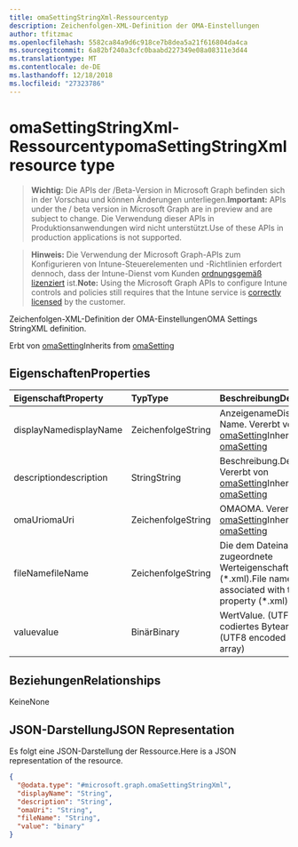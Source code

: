 ```yaml
---
title: omaSettingStringXml-Ressourcentyp
description: Zeichenfolgen-XML-Definition der OMA-Einstellungen
author: tfitzmac
ms.openlocfilehash: 5582ca84a9d6c918ce7b8dea5a21f616804da4ca
ms.sourcegitcommit: 6a82bf240a3cfc0baabd227349e08a08311e3d44
ms.translationtype: MT
ms.contentlocale: de-DE
ms.lasthandoff: 12/18/2018
ms.locfileid: "27323786"
---
```

# <a name="omasettingstringxml-resource-type"></a><span data-ttu-id="f9221-103">omaSettingStringXml-Ressourcentyp</span><span class="sxs-lookup"><span data-stu-id="f9221-103">omaSettingStringXml resource type</span></span>

> <span data-ttu-id="f9221-104">**Wichtig:** Die APIs der /Beta-Version in Microsoft Graph befinden sich in der Vorschau und können Änderungen unterliegen.</span><span class="sxs-lookup"><span data-stu-id="f9221-104">**Important:** APIs under the / beta version in Microsoft Graph are in preview and are subject to change.</span></span> <span data-ttu-id="f9221-105">Die Verwendung dieser APIs in Produktionsanwendungen wird nicht unterstützt.</span><span class="sxs-lookup"><span data-stu-id="f9221-105">Use of these APIs in production applications is not supported.</span></span>

> <span data-ttu-id="f9221-106">**Hinweis:** Die Verwendung der Microsoft Graph-APIs zum Konfigurieren von Intune-Steuerelementen und -Richtlinien erfordert dennoch, dass der Intune-Dienst vom Kunden [ordnungsgemäß lizenziert](https://go.microsoft.com/fwlink/?linkid=839381) ist.</span><span class="sxs-lookup"><span data-stu-id="f9221-106">**Note:** Using the Microsoft Graph APIs to configure Intune controls and policies still requires that the Intune service is [correctly licensed](https://go.microsoft.com/fwlink/?linkid=839381) by the customer.</span></span>

<span data-ttu-id="f9221-107">Zeichenfolgen-XML-Definition der OMA-Einstellungen</span><span class="sxs-lookup"><span data-stu-id="f9221-107">OMA Settings StringXML definition.</span></span>

<span data-ttu-id="f9221-108">Erbt von [omaSetting](../resources/intune-deviceconfig-omasetting.md)</span><span class="sxs-lookup"><span data-stu-id="f9221-108">Inherits from [omaSetting](../resources/intune-deviceconfig-omasetting.md)</span></span>

## <a name="properties"></a><span data-ttu-id="f9221-109">Eigenschaften</span><span class="sxs-lookup"><span data-stu-id="f9221-109">Properties</span></span>
|<span data-ttu-id="f9221-110">Eigenschaft</span><span class="sxs-lookup"><span data-stu-id="f9221-110">Property</span></span>|<span data-ttu-id="f9221-111">Typ</span><span class="sxs-lookup"><span data-stu-id="f9221-111">Type</span></span>|<span data-ttu-id="f9221-112">Beschreibung</span><span class="sxs-lookup"><span data-stu-id="f9221-112">Description</span></span>|
|:---|:---|:---|
|<span data-ttu-id="f9221-113">displayName</span><span class="sxs-lookup"><span data-stu-id="f9221-113">displayName</span></span>|<span data-ttu-id="f9221-114">Zeichenfolge</span><span class="sxs-lookup"><span data-stu-id="f9221-114">String</span></span>|<span data-ttu-id="f9221-115">Anzeigename</span><span class="sxs-lookup"><span data-stu-id="f9221-115">Display Name.</span></span> <span data-ttu-id="f9221-116">Vererbt von [omaSetting](../resources/intune-deviceconfig-omasetting.md)</span><span class="sxs-lookup"><span data-stu-id="f9221-116">Inherited from [omaSetting](../resources/intune-deviceconfig-omasetting.md)</span></span>|
|<span data-ttu-id="f9221-117">description</span><span class="sxs-lookup"><span data-stu-id="f9221-117">description</span></span>|<span data-ttu-id="f9221-118">String</span><span class="sxs-lookup"><span data-stu-id="f9221-118">String</span></span>|<span data-ttu-id="f9221-119">Beschreibung.</span><span class="sxs-lookup"><span data-stu-id="f9221-119">Description.</span></span> <span data-ttu-id="f9221-120">Vererbt von [omaSetting](../resources/intune-deviceconfig-omasetting.md)</span><span class="sxs-lookup"><span data-stu-id="f9221-120">Inherited from [omaSetting](../resources/intune-deviceconfig-omasetting.md)</span></span>|
|<span data-ttu-id="f9221-121">omaUri</span><span class="sxs-lookup"><span data-stu-id="f9221-121">omaUri</span></span>|<span data-ttu-id="f9221-122">Zeichenfolge</span><span class="sxs-lookup"><span data-stu-id="f9221-122">String</span></span>|<span data-ttu-id="f9221-123">OMA</span><span class="sxs-lookup"><span data-stu-id="f9221-123">OMA.</span></span> <span data-ttu-id="f9221-124">Vererbt von [omaSetting](../resources/intune-deviceconfig-omasetting.md)</span><span class="sxs-lookup"><span data-stu-id="f9221-124">Inherited from [omaSetting](../resources/intune-deviceconfig-omasetting.md)</span></span>|
|<span data-ttu-id="f9221-125">fileName</span><span class="sxs-lookup"><span data-stu-id="f9221-125">fileName</span></span>|<span data-ttu-id="f9221-126">Zeichenfolge</span><span class="sxs-lookup"><span data-stu-id="f9221-126">String</span></span>|<span data-ttu-id="f9221-127">Die dem Dateinamen zugeordnete Werteigenschaft (\*.xml).</span><span class="sxs-lookup"><span data-stu-id="f9221-127">File name associated with the Value property (\*.xml).</span></span>|
|<span data-ttu-id="f9221-128">value</span><span class="sxs-lookup"><span data-stu-id="f9221-128">value</span></span>|<span data-ttu-id="f9221-129">Binär</span><span class="sxs-lookup"><span data-stu-id="f9221-129">Binary</span></span>|<span data-ttu-id="f9221-130">Wert</span><span class="sxs-lookup"><span data-stu-id="f9221-130">Value.</span></span> <span data-ttu-id="f9221-131">(UTF8-codiertes Bytearray)</span><span class="sxs-lookup"><span data-stu-id="f9221-131">(UTF8 encoded byte array)</span></span>|

## <a name="relationships"></a><span data-ttu-id="f9221-132">Beziehungen</span><span class="sxs-lookup"><span data-stu-id="f9221-132">Relationships</span></span>
<span data-ttu-id="f9221-133">Keine</span><span class="sxs-lookup"><span data-stu-id="f9221-133">None</span></span>
## <a name="json-representation"></a><span data-ttu-id="f9221-134">JSON-Darstellung</span><span class="sxs-lookup"><span data-stu-id="f9221-134">JSON Representation</span></span>
<span data-ttu-id="f9221-135">Es folgt eine JSON-Darstellung der Ressource.</span><span class="sxs-lookup"><span data-stu-id="f9221-135">Here is a JSON representation of the resource.</span></span>
<!-- {
  "blockType": "resource",
  "@odata.type": "microsoft.graph.omaSettingStringXml"
}
-->
``` json
{
  "@odata.type": "#microsoft.graph.omaSettingStringXml",
  "displayName": "String",
  "description": "String",
  "omaUri": "String",
  "fileName": "String",
  "value": "binary"
}
```





